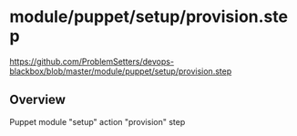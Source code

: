 # module/puppet/setup/provision.step

https://github.com/ProblemSetters/devops-blackbox/blob/master/module/puppet/setup/provision.step

## Overview

Puppet module "setup" action "provision" step


